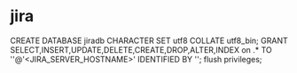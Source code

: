 # jira
CREATE DATABASE jiradb CHARACTER SET utf8 COLLATE utf8_bin;
GRANT SELECT,INSERT,UPDATE,DELETE,CREATE,DROP,ALTER,INDEX on <JIRADB>.* TO '<USERNAME>'@'<JIRA_SERVER_HOSTNAME>' IDENTIFIED BY '<PASSWORD>';
flush privileges;
